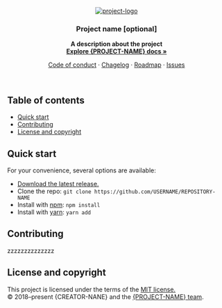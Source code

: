 <div align="center">
    <a href="http://example.com" title="project-logo">
        <img src="https://dummyimage.com/220x110/fff/28c87d.png&text=%7BLOGO%7D" alt="project-logo" />
    </a>
</div>
<h3 align="center">Project name [optional]</h3>
<p align="center"><strong>A description about the project<br>
    <a href="https://zzzz" rel="nofollow">Explore {PROJECT-NAME} docs »</strong></a>
</p>
<p align="center">
    <a href="CODE_OF_CONDUCT.md">Code of conduct</a>
    ·
    <a href="CHANGELOG.md">Chagelog</a>
    ·
    <a href="ROADMAP.md">Roadmap</a>
    ·
    <a href="../issues">Issues</a>
</p>
<br>
<h2>Table of contents</h2>
<ul>
    <li><a href="#quick-start">Quick start</a></li>
    <li><a href="#contributing">Contributing</a></li>
    <li><a href="#license-and-copyright">License and copyright</a></li>
</ul>
<h2>Quick start</h2>
<p>For your convenience, several options are available:</p>
<ul>
    <li><a href="http://example.com">Download the latest release.</a></li>
    <li>Clone the repo: <code>git clone https://github.com/USERNAME/REPOSITORY-NAME</code></li>
    <li>Install with <a href="https://www.npmjs.com/" rel="nofollow">npm</a>: <code>npm install <package-name></code></li>
    <li>Install with <a href="https://yarnpkg.com/" rel="nofollow">yarn</a>: <code>yarn add <package-name></code></li>
</ul>
<h2>Contributing</h2>
<p>zzzzzzzzzzzzzz</p>
<h2>License and copyright</h2>
<p>This project is licensed under the terms of the <a href="LICENSE">MIT license.</a>
<br>
© 2018–present {CREATOR-NANE} and the <a href="TEAM.md">{PROJECT-NAME} team</a>.
</p>

